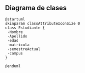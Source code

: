 ## Diagrama de clases
```plantuml
@startuml
skinparam classAttributeIconSize 0
class Estudiante {
 -Nombre
 -Apellido
 -edad
 -matricula
 -semestreActual
 -campus
}

@enduml
```